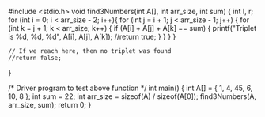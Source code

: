 #include <stdio.h> 
void find3Numbers(int A[], int arr_size, int sum) 
{ 
	int l, r;
	for (int i = 0; i < arr_size - 2; i++){
		for (int j = i + 1; j < arr_size - 1; j++) { 
			for (int k = j + 1; k < arr_size; k++) { 
				if (A[i] + A[j] + A[k] == sum) { 
					printf("Triplet is %d, %d, %d", 
						A[i], A[j], A[k]); 
					//return true; 
				} 
			} 
		} 
	} 

	// If we reach here, then no triplet was found 
	//return false; 
} 

/* Driver program to test above function */
int main() 
{ 
	int A[] = { 1, 4, 45, 6, 10, 8 }; 
	int sum = 22; 
	int arr_size = sizeof(A) / sizeof(A[0]); 
	find3Numbers(A, arr_size, sum); 
	return 0; 
} 
